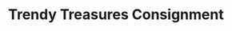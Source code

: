 ---
title: "Trendy Treasures Consignment"
url: /loveland/trendy-treasures-consignment/
shop: charity
---